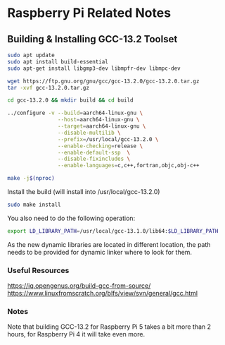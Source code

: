 
# Raspberry Pi Related Notes

## Building & Installing GCC-13.2 Toolset

```sh
sudo apt update
sudo apt install build-essential
sudo apt-get install libgmp3-dev libmpfr-dev libmpc-dev
```

```sh
wget https://ftp.gnu.org/gnu/gcc/gcc-13.2.0/gcc-13.2.0.tar.gz
tar -xvf gcc-13.2.0.tar.gz
```

```sh
cd gcc-13.2.0 && mkdir build && cd build
```

```sh
../configure -v --build=aarch64-linux-gnu \
				--host=aarch64-linux-gnu \
				--target=aarch64-linux-gnu \
				--disable-multilib \
				--prefix=/usr/local/gcc-13.2.0 \
				--enable-checking=release \
				--enable-default-ssp  \
				--disable-fixincludes \
				--enable-languages=c,c++,fortran,objc,obj-c++
```

```sh
make -j$(nproc)
```

Install the build (will install into /usr/local/gcc-13.2.0)

```sh
sudo make install 
```

You also need to do the following operation:

```sh
export LD_LIBRARY_PATH=/usr/local/gcc-13.1.0/lib64:$LD_LIBRARY_PATH
```

As the new dynamic libraries are located in different location, the path needs to be provided for dynamic linker where to look for them.

### Useful Resources

https://iq.opengenus.org/build-gcc-from-source/
https://www.linuxfromscratch.org/blfs/view/svn/general/gcc.html

### Notes

Note that building GCC-13.2 for Raspberry Pi 5 takes a bit more than 2 hours, for Raspberry Pi 4 it will take even more.
